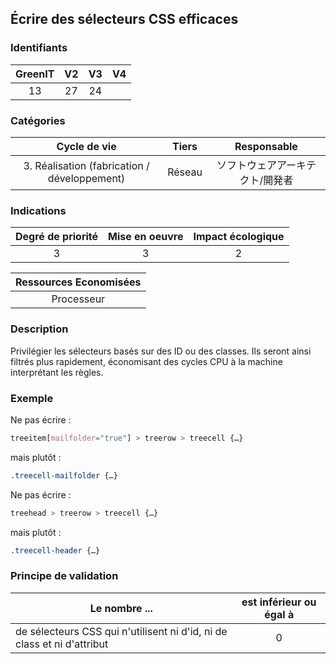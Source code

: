 ## Écrire des sélecteurs CSS efficaces

### Identifiants

| GreenIT |  V2  |  V3  |  V4  |
|:-------:|:----:|:----:|:----:|
|  13    | 27  | 24  |      |

### Catégories

| Cycle de vie |  Tiers  |  Responsable  |
|:---------:|:----:|:----:|
| 3. Réalisation (fabrication / développement) | Réseau | ソフトウェアアーキテクト/開発者 |

### Indications

| Degré de priorité |      Mise en oeuvre       |  Impact écologique    |
|:-------------------:|:-------------------------:|:---------------------:|
| 3 | 3 | 2 |

|Ressources Economisées                                      |
|:----------------------------------------------------------:|
|  Processeur  |

### Description

Privilégier les sélecteurs basés sur des ID ou des classes. Ils seront ainsi filtrés plus rapidement, économisant des cycles CPU à la machine interprétant les règles.

### Exemple

Ne pas écrire :
```css
treeitem[mailfolder="true"] > treerow > treecell {…}
```
mais plutôt :
```css
.treecell-mailfolder {…}
```

Ne pas écrire :
```css
treehead > treerow > treecell {…}
```
mais plutôt :
```css
.treecell-header {…}
```

### Principe de validation

| Le nombre ...     | est inférieur ou égal à   |  
|-------------------|:-------------------------:|
| de sélecteurs CSS qui n'utilisent ni d'id, ni de class et ni d'attribut  |  0 |
